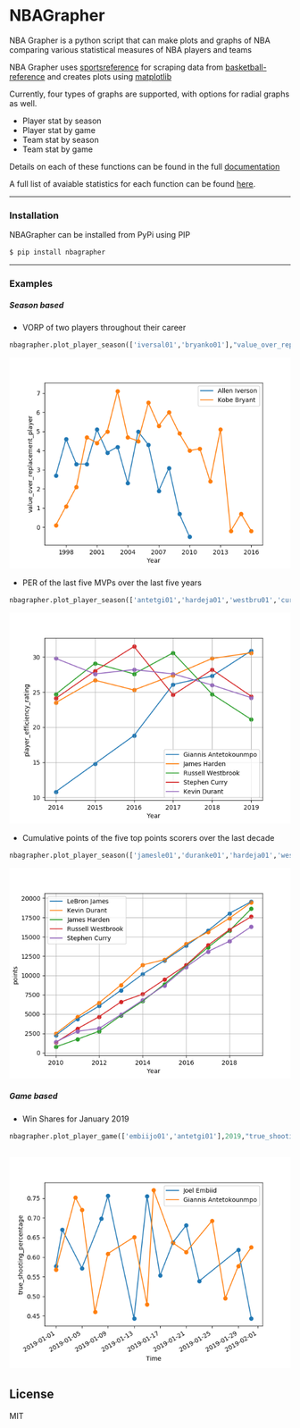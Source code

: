 # NBAGrapher

NBA Grapher is a python script that can make plots and graphs of NBA comparing various statistical measures of NBA players and teams

NBA Grapher uses [sportsreference](https://github.com/roclark/sportsreference) for scraping data from [basketball-reference](http://basketball-reference.com) and creates plots using [matplotlib](https://matplotlib.org/)

Currently, four types of graphs are supported, with options for radial graphs as well.

- Player stat by season
- Player stat by game
- Team stat by season
- Team stat by game

Details on each of these functions can be found in the full [documentation](https://nbagrapher.readthedocs.io/en/latest/)

A full list of avaiable statistics for each function can be found [here](https://nbagrapher.readthedocs.io/en/latest/#list-of-available-stats).

---
### Installation
NBAGrapher can be installed from PyPi using PIP
```sh
$ pip install nbagrapher
```
----
### Examples

##### Season based

- VORP of two players throughout their career


```python
nbagrapher.plot_player_season(['iversal01','bryanko01'],"value_over_replacement_player")
```

![vorp](https://raw.githubusercontent.com/taoprajjwal/NBAGrapher/master/graphs/value_over_replacement_player.png)

- PER of the last five MVPs over the last five years

```python
nbagrapher.plot_player_season(['antetgi01','hardeja01','westbru01','curryst01','duranke01'],"player_efficiency_rating",start_year=2014,end_year=2019)
```
![per](https://raw.githubusercontent.com/taoprajjwal/NBAGrapher/master/graphs/player_efficiency_rating.png)

- Cumulative points of the five top points scorers over the last decade

```python
nbagrapher.plot_player_season(['jamesle01','duranke01','hardeja01','westbru01','curryst01'],"points",start_year=2010,cum=True)
```
![points](https://raw.githubusercontent.com/taoprajjwal/NBAGrapher/master/graphs/points.png)
##### Game based
- Win Shares for January 2019
```python
nbagrapher.plot_player_game(['embiijo01','antetgi01'],2019,"true_shooting_percentage",start_date=datetime.date(2019,1,1),end_date=datetime.date(2019,2,1))
```
![ts](https://raw.githubusercontent.com/taoprajjwal/NBAGrapher/master/graphs/true_shooting_percentage.png)
-----
License
----

MIT


